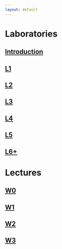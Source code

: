 ```yaml
---
layout: default
---
```



# Laboratories
## [Introduction](/static/introduction.pdf)
## [L1](https://github.com/Large-scale-data-processing/l1-2019-base)
## [L2](https://github.com/Large-scale-data-processing/l2-2019-base)
## [L3](https://github.com/Large-scale-data-processing/l3-2019-base)
## [L4](https://github.com/Large-scale-data-processing/l4-2019-base)
## [L5](https://github.com/Large-scale-data-processing/l5-2019-base)
## [L6+](https://github.com/Large-scale-data-processing/l6-2019-base)

# Lectures
## [W0](/static/W0.pdf)
## [W1](/static/W1.pdf)
## [W2](/static/W2.pdf)
## [W3](/static/W3.pdf)